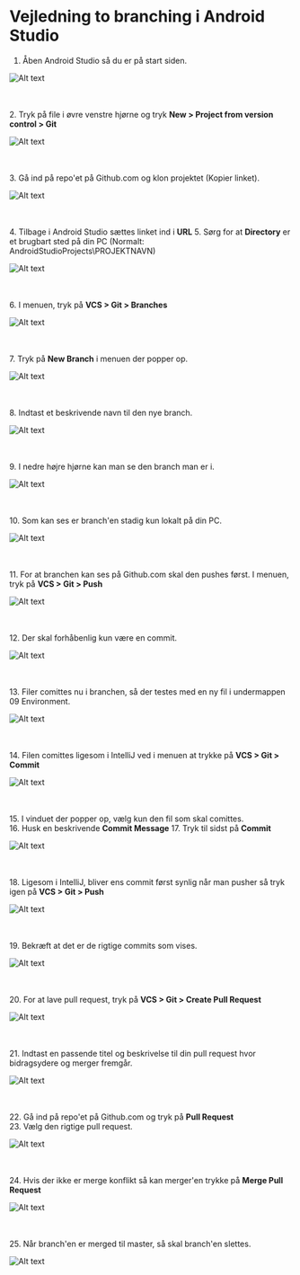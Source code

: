 # Vejledning to branching i Android Studio

1. Åben Android Studio så du er på start siden. <br>

![Alt text](./Billeder_til_android_studio_branchvejledning/vejledning1.png)

<br><br> 2. Tryk på file i øvre venstre hjørne og tryk **New > Project from version control > Git**

![Alt text](./Billeder_til_android_studio_branchvejledning/vejledning2.png)

<br><br> 3. Gå ind på repo'et på Github.com og klon projektet (Kopier linket). <br>

![Alt text](./Billeder_til_android_studio_branchvejledning/vejledning3.png)

<br><br> 4. Tilbage i Android Studio sættes linket ind i **URL**
5. Sørg for at **Directory** er et brugbart sted på din PC (Normalt: AndroidStudioProjects\PROJEKTNAVN) <br>

![Alt text](./Billeder_til_android_studio_branchvejledning/vejledning4.png)

<br><br> 6. I menuen, tryk på **VCS > Git > Branches** <br>

![Alt text](./Billeder_til_android_studio_branchvejledning/vejledning6.png)

<br><br> 7. Tryk på **New Branch** i menuen der popper op. <br>

![Alt text](./Billeder_til_android_studio_branchvejledning/vejledning7.png)

<br><br> 8. Indtast et beskrivende navn til den nye branch. <br>

![Alt text](./Billeder_til_android_studio_branchvejledning/vejledning8.png)

<br><br> 9. I nedre højre hjørne kan man se den branch man er i. <br>

![Alt text](./Billeder_til_android_studio_branchvejledning/vejledning9.png)

<br><br> 10. Som kan ses er branch'en stadig kun lokalt på din PC. <br>

![Alt text](./Billeder_til_android_studio_branchvejledning/vejledning10.png)

<br><br> 11. For at branchen kan ses på Github.com skal den pushes først. I menuen, tryk på **VCS > Git > Push** <br>

![Alt text](./Billeder_til_android_studio_branchvejledning/vejledning11.png)

<br><br> 12. Der skal forhåbenlig kun være en commit. <br>

![Alt text](./Billeder_til_android_studio_branchvejledning/vejledning12.png)

<br><br> 13. Filer comittes nu i branchen, så der testes med en ny fil i undermappen 09 Environment. <br>

![Alt text](./Billeder_til_android_studio_branchvejledning/vejledning13.png)

<br><br> 14. Filen comittes ligesom i IntelliJ ved i menuen at trykke på **VCS > Git > Commit** <br>

![Alt text](./Billeder_til_android_studio_branchvejledning/vejledning14.png)

<br><br> 15. I vinduet der popper op, vælg kun den fil som skal comittes. <br>
16. Husk en beskrivende **Commit Message**
17. Tryk til sidst på **Commit**

![Alt text](./Billeder_til_android_studio_branchvejledning/vejledning15.png)

<br><br> 18. Ligesom i IntelliJ, bliver ens commit først synlig når man pusher så tryk igen på **VCS > Git > Push** <br>

![Alt text](./Billeder_til_android_studio_branchvejledning/vejledning16.png)

<br><br> 19. Bekræft at det er de rigtige commits som vises. <br>

![Alt text](./Billeder_til_android_studio_branchvejledning/vejledning17.png) 

<br><br> 20. For at lave pull request, tryk på **VCS > Git > Create Pull Request** <br>

![Alt text](./Billeder_til_android_studio_branchvejledning/vejledning18.png) 

<br><br> 21. Indtast en passende titel og beskrivelse til din pull request hvor bidragsydere og merger fremgår. <br>

![Alt text](./Billeder_til_android_studio_branchvejledning/vejledning19.png)

<br><br> 22. Gå ind på repo'et på Github.com og tryk på **Pull Request** <br>
23. Vælg den rigtige pull request.

![Alt text](./Billeder_til_android_studio_branchvejledning/vejledning20.png)  

<br><br> 24. Hvis der ikke er merge konflikt så kan merger'en trykke på **Merge Pull Request** <br>

![Alt text](./Billeder_til_android_studio_branchvejledning/vejledning21.png) 

<br><br> 25. Når branch'en er merged til master, så skal branch'en slettes. <br>

![Alt text](./Billeder_til_android_studio_branchvejledning/vejledning21.png) 



   
